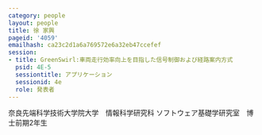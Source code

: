 ```yaml
---
category: people
layout: people
title: 徐 家興
pageid: '4059'
emailhash: ca23c2d1a6a769572e6a32eb47ccefef
session:
- title: GreenSwirl:車両走行効率向上を目指した信号制御および経路案内方式
  psid: 4E-5
  sessiontitle: アプリケーション
  sessionid: 4e
  role: 発表者
---
```

奈良先端科学技術大学院大学　情報科学研究科 ソフトウェア基礎学研究室　博士前期2年生